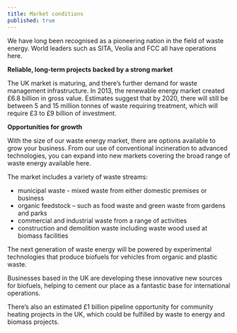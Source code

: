 ```yaml
---
title: Market conditions
published: true
---
```

We have long been recognised as a pioneering nation in the field of waste energy. World leaders such as SITA, Veolia and FCC all have operations here. 

**Reliable, long-term projects backed by a strong market**

The UK market is maturing, and there’s further demand for waste management infrastructure. In 2013, the renewable energy market created £6.8 billion in gross value. Estimates suggest that by 2020, there will still be between 5 and 15 million tonnes of waste requiring treatment, which will require £3 to £9 billion of investment.

**Opportunities for growth**

With the size of our waste energy market, there are options available to grow your business. From our use of conventional incineration to advanced technologies, you can expand into new markets  covering the broad range of waste energy available here. 

The market includes a variety of waste streams:

- municipal waste - mixed waste from either domestic premises or business  
- organic feedstock – such as food waste and green waste from gardens and parks
- commercial and industrial waste from a range of activities
- construction and demolition waste including waste wood used at biomass facilities

The next generation of waste energy will be powered by experimental technologies that produce biofuels for vehicles from organic and plastic waste.

Businesses based in the UK are developing these innovative new sources for biofuels, helping to cement our place as a fantastic base for international operations. 

There’s also an estimated £1 billion pipeline opportunity for community heating projects in the UK, which could be fulfilled by waste to energy and biomass projects.
